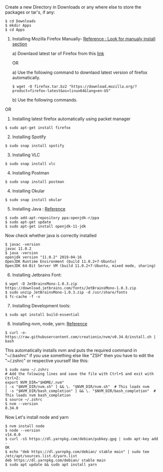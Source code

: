 Create a new Directory in Downloads or any where else to store the packages or tar's, if any: 
```shell
$ cd Downloads
$ mkdir Apps
$ cd Apps
```

1. Installing Mozilla Firefox Manually- [Reference : Look for manualy install section](https://linuxconfig.org/how-to-install-uninstall-and-update-firefox-on-ubuntu-18-04-bionic-beaver-linux)

   a) Downlaod latest tar of Firefox from this [link](https://www.mozilla.org/en-US/firefox/download/thanks/)
   
   OR

   a) Use the following command to downlaod latest version of firefox automatically.
   ```shell
   $ wget -O firefox.tar.bz2 "https://download.mozilla.org/?product=firefox-latest&os=linux64&lang=en-US"
   ```

   b) Use the following commands.

  OR

1. Installing latest firefox automatically using packet manager
```shell
$ sudo apt-get install firefox 
```

2. Installing Spotify
```shell
$ sudo snap install spotify
```

3. Installing VLC
```shell
$ sudo snap install vlc
```
4. Installing 
Postman
```shell
$ sudo snap install postman
```

4. Installing 
Okular
```shell
$ sudo snap install okular
```

5. Installing Java : [Reference](https://lift.cs.princeton.edu/java/linux/)
```shell
$ sudo add-apt-repository ppa:openjdk-r/ppa
$ sudo apt-get update
$ sudo apt-get install openjdk-11-jdk
```
  Now check whether java is correctly installed
  ```shell
  $ javac -version
  javac 11.0.2
  $ java -version
  openjdk version "11.0.2" 2019-04-16
  OpenJDK Runtime Environment (build 11.0.2+7-Ubuntu)
  OpenJDK 64-Bit Server VM (build 11.0.2+7-Ubuntu, mixed mode, sharing)
  ```

6. Installing Jetbrains Font:
```shell
$ wget -O JetBrainsMono-1.0.3.zip https://download.jetbrains.com/fonts/JetBrainsMono-1.0.3.zip
$ sudo unzip JetBrainsMono-1.0.3.zip -d /usr/share/fonts
$ fc-cache -f -v
```
7. Installing Development tools:
```shell
$ sudo apt install build-essential
```

8. Installing nvm, node, yarn: [Reference](https://linuxize.com/post/how-to-install-node-js-on-ubuntu-18.04/)
```shell
$ curl -o- https://raw.githubusercontent.com/creationix/nvm/v0.34.0/install.sh | bash
```
This automatically installs nvm and puts the required command in "~/.bashrc" if you use something else like "ZSH" then you have to edit the "~/.zshrc" or respective yourself like this:
```shell
$ sudo nano ~/.zshrc
# Add the folowing lines and save the file with Ctrl+S and exit with Ctrl+Z:
export NVM_DIR="$HOME/.nvm"
[ -s "$NVM_DIR/nvm.sh" ] && \. "$NVM_DIR/nvm.sh"  # This loads nvm
[ -s "$NVM_DIR/bash_completion" ] && \. "$NVM_DIR/bash_completion"  # This loads nvm bash_completion
$ source ~/.zshrc
$ nvm --version
0.34.0
```
Now Let's install node and yarn
```shell
$ nvm install node
$ node --version
v14.0.0
$ curl -sS https://dl.yarnpkg.com/debian/pubkey.gpg | sudo apt-key add -
OK
$ echo "deb https://dl.yarnpkg.com/debian/ stable main" | sudo tee /etc/apt/sources.list.d/yarn.list
deb https://dl.yarnpkg.com/debian/ stable main
$ sudo apt update && sudo apt install yarn
```

